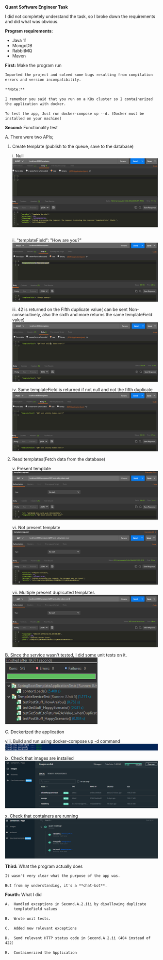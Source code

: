 **Quant Software Engineer Task**

I did not completely understand the task, so I broke down the
requirements and did what was obvious.

**Program requirements:**

-   Java 11
-   MongoDB
-   RabbitMQ
-   Maven

**First:** Make the program run

    Imported the project and solved some bugs resulting from compilation
    errors and version incompatibility.

    **Note:**

    I remember you said that you run on a K8s cluster so I containerized
    the application with docker.

    To test the app, Just run docker-compose up --d. (Docker must be
    installed on your machine)

**Second:** Functionality test

A.  There were two APIs;

<!-- -->

1.  Create template (publish to the queue, save to the database)

    i.  Null ![](.//media/image1.PNG) 

    ii. "templateField": "How are you?"![](.//media/image2.PNG)

    iii. 42 is returned on the Fifth duplicate value( can be sent Non-consecutively, also the sixth and more returns the same templateField value) ![](.//media/image3.PNG)

    iv. Same templateField is returned if not null and not the fifth duplicate ![](.//media/image4.PNG)

2.  Read templates(Fetch data from the database)

    v. Present template  ![](.//media/image5.PNG)
    

    vi. Not present template ![](.//media/image6.PNG)

    vii. Multiple present duplicated templates ![](.//media/image7.PNG)

<!-- -->

B.  Since the service wasn't tested, I did some unit tests on it. ![](.//media/image8.PNG)

<!-- -->

C.  Dockerized the application

viii. Build and run using docker-compose up -d command ![](.//media/image9.PNG)

ix.  Check that images are installed ![](.//media/image10.PNG)

x.  Check that containers are running 
![](.//media/image11.PNG)
    
    

**Third:** What the program actually does

    It wasn't very clear what the purpose of the app was.

    But from my understanding, it's a **chat-bot**.

**Fourth:** What I did

    A.  Handled exceptions in Second.A.2.iii by disallowing duplicate
        templateField values

    B.  Wrote unit tests.

    C.  Added new relevant exceptions

    D.  Send relevant HTTP status code in Second.A.2.ii (404 instead of 422)

    E.  Containerized the Application
